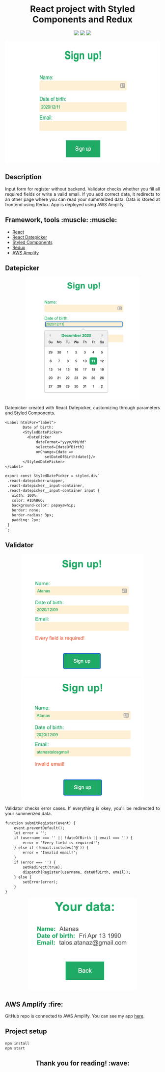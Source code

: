 <h1 align="center">React project with Styled Components and Redux</h1>

<p align="center">
<a href="https://github.com/badges/shields/graphs/contributors" alt="Contributors">
        <img src="https://img.shields.io/github/languages/code-size/atanastalos/styledComponentsWithRedux" /></a>
<a href="https://github.com/badges/shields/graphs/contributors" alt="Contributors">
        <img src="https://img.shields.io/github/stars/atanastalos/styledComponentsWithRedux?style=social" /></a>
<a href="https://github.com/badges/shields/graphs/contributors" alt="Contributors">
        <img src="https://img.shields.io/github/forks/atanastalos/styledComponentsWithRedux?style=social" /></a>
</p>

<p align="center">
<img src="https://github.com/atanastalos/styledComponentsWithRedux/blob/main/readme_assets/preview.png" alt="preview" height="400"/>
</p>

<h2>Description</h2>
<p align="justify">Input form for register without backend. Validator checks whether you fill all required fields or write a valid email. If you add correct data, it redirects to an other page where you can read your summarized data. Data is stored at frontend using Redux.
App is deployed using AWS Amplify.</p>

<h2>Framework, tools :muscle: :muscle:</h2> 
<ul>
  <li><a href="https://reactjs.org/">React</a></li>
  <li><a href="https://reactdatepicker.com/">React Datepicker</a></li>
  <li><a href="https://styled-components.com/">Styled Components</a></li></li>
  <li><a href="https://redux.js.org/">Redux</a></li></li>
  <li><a href="https://aws.amazon.com/amplify/?nc1=h_ls">AWS Amplify</a></li></li>
</ul>

<h2>Datepicker</h2>
<p align="center">
<img src="https://github.com/atanastalos/styledComponentsWithRedux/blob/main/readme_assets/datepicker.png" alt="datepicker" height="400"/>
</p>
<p align="justify">Datepicker created with React Datepicker, customizing through parameters and Styled Components.</p>

```
<Label htmlFor="label">
        Date of birth:
        <StyledDatePicker>
          <DatePicker
              dateFormat="yyyy/MM/dd"
              selected={dateOfBirth}
              onChange={date =>
                  setDateOfBirth(date)}/>
        </StyledDatePicker>
</Label>
```

```
export const StyledDatePicker = styled.div`
 .react-datepicker-wrapper,
 .react-datepicker__input-container,
 .react-datepicker__input-container input {
   width: 100%;
   color: #1DAB66;
   background-color: papayawhip;
   border: none;
   border-radius: 3px;
   padding: 2px;
 }
`;
```

<h2>Validator</h2>
<p align="center">
<img src="https://github.com/atanastalos/styledComponentsWithRedux/blob/main/readme_assets/error1.png" alt="emptyField" height="400"/><img src="https://github.com/atanastalos/styledComponentsWithRedux/blob/main/readme_assets/error2.png" alt="emptyField" height="400"/>
</p>
<p align="justify">Validator checks error cases. If everything is okey, you'll be redirected to your summerized data.</p>

```
function submitRegister(event) {
    event.preventDefault();
    let error = '';
    if (username === '' || !dateOfBirth || email === '') {
        error = 'Every field is required!';
    } else if (!email.includes('@')) {
        error = 'Invalid email!';
    }
    if (error === '') {
        setRedirect(true);
        dispatch(Register(username, dateOfBirth, email));
    } else {
        setError(error);
    }
}
```
<p align="center">
<img src="https://github.com/atanastalos/styledComponentsWithRedux/blob/main/readme_assets/data.png" alt="data" height="300"/>
</p>

<h2>AWS Amplify :fire:</h2>
<p align="justify">GitHub repo is connected to AWS Amplify. You can see my app <a href="https://main.d2xuceryh597ov.amplifyapp.com/">here</a>.</p>

<h2>Project setup</h2>

```
npm install
npm start
```

<h2 align="center">Thank you for reading! :wave:</h2>
